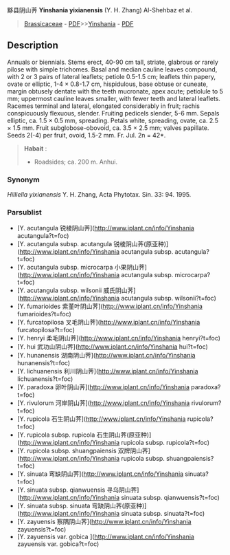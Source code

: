 黟县阴山荠 **Yinshania yixianensis** (Y. H. Zhang) Al-Shehbaz et al.

> [Brassicaceae](http://www.iplant.cn/info/Brassicaceae?t=foc) - [PDF](http://www.iplant.cn/foc/pdf/Brassicaceae.pdf)>>[Yinshania](http://www.iplant.cn/info/Yinshania?t=foc) - [PDF](http://www.iplant.cn/foc/pdf/Yinshania.pdf)

## Description

Annuals or biennials. Stems erect, 40-90 cm tall, striate, glabrous or rarely pilose with simple trichomes. Basal and median cauline leaves compound, with 2 or 3 pairs of lateral leaflets; petiole 0.5-1.5 cm; leaflets thin papery, ovate or elliptic, 1-4 × 0.8-1.7 cm, hispidulous, base obtuse or cuneate, margin obtusely dentate with the teeth mucronate, apex acute; petiolule to 5 mm; uppermost cauline leaves smaller, with fewer teeth and lateral leaflets. Racemes terminal and lateral, elongated considerably in fruit; rachis conspicuously flexuous, slender. Fruiting pedicels slender, 5-6 mm. Sepals elliptic, ca. 1.5 × 0.5 mm, spreading. Petals white, spreading, ovate, ca. 2.5 × 1.5 mm. Fruit subglobose-obovoid, ca. 3.5 × 2.5 mm; valves papillate. Seeds 2(-4) per fruit, ovoid, 1.5-2 mm. Fr. Jul. 2n = 42*.

> **Habait** : 
>* Roadsides; ca. 200 m. Anhui.

### Synonym
*Hilliella yixianensis* Y. H. Zhang, Acta Phytotax. Sin. 33: 94. 1995.


### Parsublist

* [Y.  acutangula  锐棱阴山荠](http://www.iplant.cn/info/Yinshania acutangula?t=foc)
* [Y.  acutangula subsp. acutangula  锐棱阴山荠(原亚种)](http://www.iplant.cn/info/Yinshania acutangula subsp. acutangula?t=foc)
* [Y.  acutangula subsp. microcarpa  小果阴山荠](http://www.iplant.cn/info/Yinshania acutangula subsp. microcarpa?t=foc)
* [Y.  acutangula subsp. wilsonii  威氏阴山荠](http://www.iplant.cn/info/Yinshania acutangula subsp. wilsonii?t=foc)
* [Y.  fumarioides  紫堇叶阴山荠](http://www.iplant.cn/info/Yinshania fumarioides?t=foc)
* [Y.  furcatopilosa  叉毛阴山荠](http://www.iplant.cn/info/Yinshania furcatopilosa?t=foc)
* [Y.  henryi  柔毛阴山荠](http://www.iplant.cn/info/Yinshania henryi?t=foc)
* [Y.  hui  武功山阴山荠](http://www.iplant.cn/info/Yinshania hui?t=foc)
* [Y.  hunanensis  湖南阴山荠](http://www.iplant.cn/info/Yinshania hunanensis?t=foc)
* [Y.  lichuanensis  利川阴山荠](http://www.iplant.cn/info/Yinshania lichuanensis?t=foc)
* [Y.  paradoxa  卵叶阴山荠](http://www.iplant.cn/info/Yinshania paradoxa?t=foc)
* [Y.  rivulorum  河岸阴山荠](http://www.iplant.cn/info/Yinshania rivulorum?t=foc)
* [Y.  rupicola  石生阴山荠](http://www.iplant.cn/info/Yinshania rupicola?t=foc)
* [Y.  rupicola subsp. rupicola  石生阴山荠(原亚种)](http://www.iplant.cn/info/Yinshania rupicola subsp. rupicola?t=foc)
* [Y.  rupicola subsp. shuangpaiensis  双牌阴山荠](http://www.iplant.cn/info/Yinshania rupicola subsp. shuangpaiensis?t=foc)
* [Y.  sinuata  弯缺阴山荠](http://www.iplant.cn/info/Yinshania sinuata?t=foc)
* [Y.  sinuata subsp. qianwuensis  寻乌阴山荠](http://www.iplant.cn/info/Yinshania sinuata subsp. qianwuensis?t=foc)
* [Y.  sinuata subsp. sinuata  弯缺阴山荠(原亚种)](http://www.iplant.cn/info/Yinshania sinuata subsp. sinuata?t=foc)
* [Y.  zayuensis  察隅阴山荠](http://www.iplant.cn/info/Yinshania zayuensis?t=foc)
* [Y.  zayuensis var. gobica  ](http://www.iplant.cn/info/Yinshania zayuensis var. gobica?t=foc)
